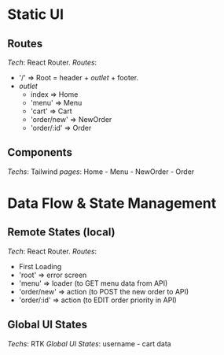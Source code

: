 # Static UI

## Routes

_Tech_: React Router.
_Routes_:

- '/' => Root = header + _outlet_ + footer.
- _outlet_
  - index => Home
  - 'menu' => Menu
  - 'cart' => Cart
  - 'order/new' => NewOrder
  - 'order/:id' => Order

## Components

_Techs_: Tailwind
_pages_: Home - Menu - NewOrder - Order

# Data Flow & State Management

## Remote States (local)

_Tech_: React Router.
_Routes_:

- First Loading
- 'root' => error screen
- 'menu' => loader (to GET menu data from API)
- 'order/new' => action (to POST the new order to API)
- 'order/:id' => action (to EDIT order priority in API)

## Global UI States

_Techs_: RTK
_Global UI States_: username - cart data
